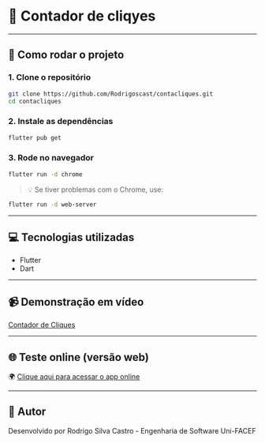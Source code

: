
# 📱 Contador de cliqyes

---

## 🚀 Como rodar o projeto

### 1. Clone o repositório
```bash
git clone https://github.com/Rodrigoscast/contacliques.git
cd contacliques
```

### 2. Instale as dependências
```bash
flutter pub get
```

### 3. Rode no navegador
```bash
flutter run -d chrome
```

> 💡 Se tiver problemas com o Chrome, use:
```bash
flutter run -d web-server
```

---

## 💻 Tecnologias utilizadas

- Flutter
- Dart

---

## 📹 Demonstração em vídeo

[Contador de Cliques](rodrigo.gif)

---

## 🌐 Teste online (versão web)

🌍 [Clique aqui para acessar o app online]([https://seuapp.netlify.app](https://sage-paletas-19378b.netlify.app))

---

## 🧠 Autor

Desenvolvido por Rodrigo Silva Castro - Engenharia de Software Uni-FACEF

